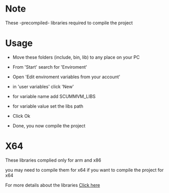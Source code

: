 # Note

These -precompiled- libraries required to compile the project


# Usage

- Move these folders (include, bin, lib) to any place on your PC

- From 'Start' search for 'Enviroment'

- Open 'Edit enviroment variables from your account'

- in 'user variables' click 'New'

- for variable name add SCUMMVM_LIBS 

- for variable value set the libs path

- Click Ok

- Done, you now compile the project


# X64

These libraries complied only for arm and x86 

you may need to compile them for x64 if you want to compile the project for x64


For more details about the libraries <a href="https://wiki.scummvm.org/index.php/Compiling_ScummVM/Visual_Studio">Click here</a>